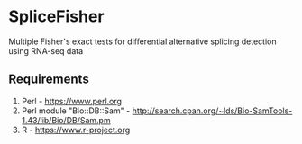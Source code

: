 # SpliceFisher
Multiple Fisher's exact tests for differential alternative splicing detection using RNA-seq data


Requirements
------------
1. Perl - https://www.perl.org
2. Perl module "Bio::DB::Sam" - http://search.cpan.org/~lds/Bio-SamTools-1.43/lib/Bio/DB/Sam.pm
3. R - https://www.r-project.org

